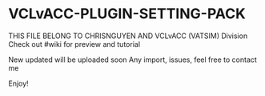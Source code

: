 # VCLvACC-PLUGIN-SETTING-PACK

THIS FILE BELONG TO CHRISNGUYEN AND VCLvACC (VATSIM) Division
Check out #wiki for preview and tutorial

New updated will be uploaded soon
Any import, issues, feel free to contact me

Enjoy!
